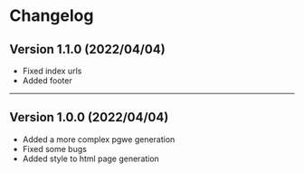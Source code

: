 # Changelog

## Version 1.1.0 (2022/04/04)

- Fixed index urls
- Added footer

---

## Version 1.0.0 (2022/04/04)

- Added a more complex pgwe generation
- Fixed some bugs
- Added style to html page generation
